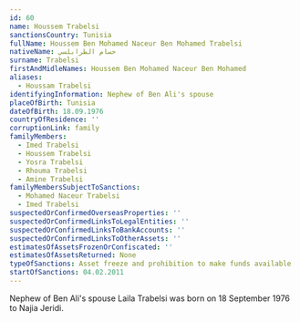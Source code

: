 ```yaml
---
id: 60
name: Houssem Trabelsi
sanctionsCountry: Tunisia
fullName: Houssem Ben Mohamed Naceur Ben Mohamed Trabelsi
nativeName: حسام الطرابلسي
surname: Trabelsi
firstAndMidleNames: Houssem Ben Mohamed Naceur Ben Mohamed
aliases:
  - Houssam Trabelsi
identifyingInformation: Nephew of Ben Ali's spouse
placeOfBirth: Tunisia
dateOfBirth: 18.09.1976
countryOfResidence: ''
corruptionLink: family
familyMembers:
  - Imed Trabelsi
  - Houssem Trabelsi
  - Yosra Trabelsi
  - Rhouma Trabelsi
  - Amine Trabelsi
familyMembersSubjectToSanctions:
  - Mohamed Naceur Trabelsi
  - Imed Trabelsi
suspectedOrConfirmedOverseasProperties: ''
suspectedOrConfirmedLinksToLegalEntities: ''
suspectedOrConfirmedLinksToBankAccounts: ''
suspectedOrConfirmedLinksToOtherAssets: ''
estimatesOfAssetsFrozenOrConfiscated: ''
estimatesOfAssetsReturned: None
typeOfSanctions: Asset freeze and prohibition to make funds available
startOfSanctions: 04.02.2011
---
```

Nephew of Ben Ali's spouse Laila Trabelsi was born on 18 September 1976 to Najia 
Jeridi.
